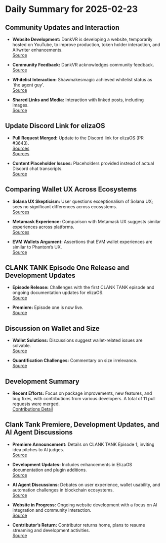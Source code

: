 # Daily Summary for 2025-02-23

## Community Updates and Interaction
- **Website Development:** DankVR is developing a website, temporarily hosted on YouTube, to improve production, token holder interaction, and AI/writer enhancements.  
  [Source](https://twitter.com/dankvr/status/1893503158409679258)

- **Community Feedback:** DankVR acknowledges community feedback.  
  [Source](https://twitter.com/dankvr/status/1893752172711416066)

- **Whitelist Interaction:** Shawmakesmagic achieved whitelist status as 'the agent guy'.  
  [Source](https://twitter.com/shawmakesmagic/status/1893759362730020941)

- **Shared Links and Media:** Interaction with linked posts, including images.  
  [Source](https://twitter.com/shawmakesmagic/status/1893755947090133087)

## Update Discord Link for elizaOS
- **Pull Request Merged:** Update to the Discord link for elizaOS (PR #3643).  
  [Sources](https://github.com/elizaOS/eliza/commit/344efae3ebaac55ee4f08992093b3f45eeed9f66)   
  [Sources](https://github.com/elizaOS/eliza/pull/3643)

- **Content Placeholder Issues:** Placeholders provided instead of actual Discord chat transcripts.  
  [Source](https://discord.com/channels/1253563208833433701/1326603270893867064)

## Comparing Wallet UX Across Ecosystems
- **Solana UX Skepticism:** User questions exceptionalism of Solana UX; sees no significant differences across ecosystems.  
  [Sources](https://twitter.com/shawmakesmagic/status/1893749943040376974)

- **Metamask Experience:** Comparison with Metamask UX suggests similar experiences across platforms.  
  [Sources](https://twitter.com/shawmakesmagic/status/1893750451469697145)

- **EVM Wallets Argument:** Assertions that EVM wallet experiences are similar to Phantom’s UX.  
  [Source](https://twitter.com/shawmakesmagic/status/1893750815539462439)

## CLANK TANK Episode One Release and Development Updates
- **Episode Release:** Challenges with the first CLANK TANK episode and ongoing documentation updates for elizaOS.  
  [Source](https://twitter.com/dankvr/status/1893506271635988648)

- **Premiere:** Episode one is now live.  
  [Source](https://twitter.com/shawmakesmagic/status/1893738363342962709)

## Discussion on Wallet and Size
- **Wallet Solutions:** Discussions suggest wallet-related issues are solvable.  
  [Source](https://twitter.com/shawmakesmagic/status/1893752247760105539)

- **Quantification Challenges:** Commentary on size irrelevance.  
  [Source](https://twitter.com/shawmakesmagic/status/1893745694004981772)

## Development Summary
- **Recent Efforts:** Focus on package improvements, new features, and bug fixes, with contributions from various developers. A total of 11 pull requests were merged.  
  [Contributions Detail](https://github.com/elizaOS/eliza/commits?author=dankvr)

## Clank Tank Premiere, Development Updates, and AI Agent Discussions
- **Premiere Announcement:** Details on CLANK TANK Episode 1, inviting idea pitches to AI judges.  
  [Source](https://twitter.com/dankvr/status/1893503156664873146)

- **Development Updates:** Includes enhancements in ElizaOS documentation and plugin additions.  
  [Source](https://github.com/elizaOS/eliza/pull/3643)

- **AI Agent Discussions:** Debates on user experience, wallet usability, and automation challenges in blockchain ecosystems.  
  [Source](https://twitter.com/shawmakesmagic/status/1893756446073889237)

- **Website in Progress:** Ongoing website development with a focus on AI integration and community interaction.  
  [Source](https://twitter.com/shawmakesmagic/status/1893503158409679258)

- **Contributor’s Return:** Contributor returns home, plans to resume streaming and development activities.  
  [Source](https://twitter.com/shawmakesmagic/status/1893792563393343632)
